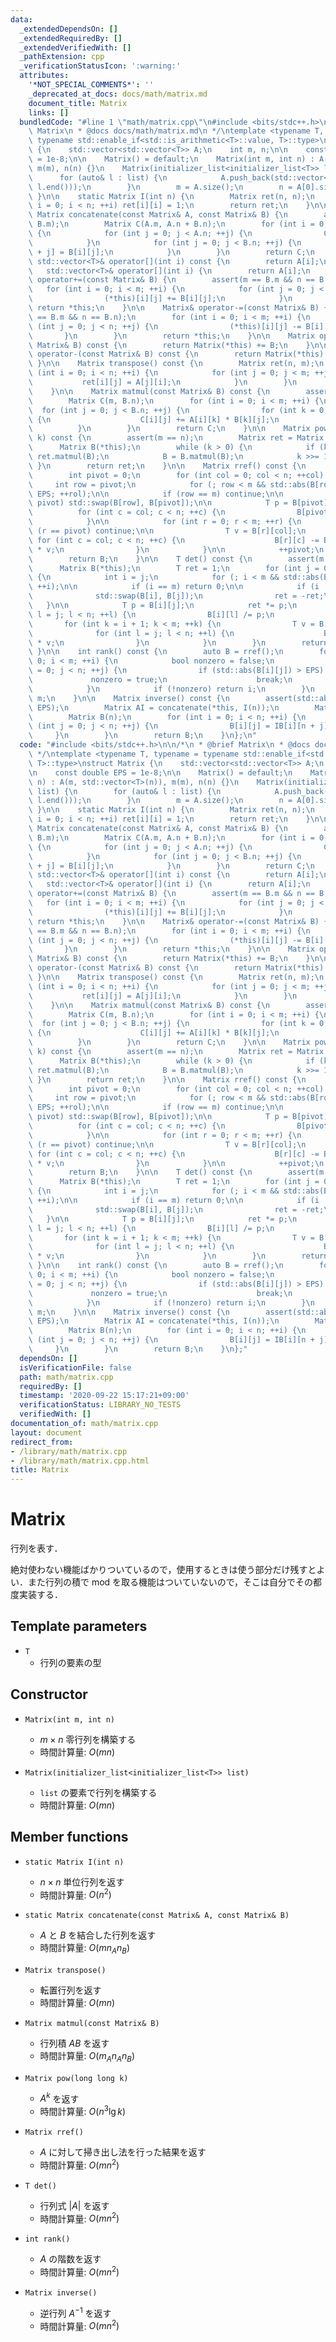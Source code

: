 ```yaml
---
data:
  _extendedDependsOn: []
  _extendedRequiredBy: []
  _extendedVerifiedWith: []
  _pathExtension: cpp
  _verificationStatusIcon: ':warning:'
  attributes:
    '*NOT_SPECIAL_COMMENTS*': ''
    _deprecated_at_docs: docs/math/matrix.md
    document_title: Matrix
    links: []
  bundledCode: "#line 1 \"math/matrix.cpp\"\n#include <bits/stdc++.h>\n\n/*\n * @brief\
    \ Matrix\n * @docs docs/math/matrix.md\n */\ntemplate <typename T, typename =\
    \ typename std::enable_if<std::is_arithmetic<T>::value, T>::type>\nstruct Matrix\
    \ {\n    std::vector<std::vector<T>> A;\n    int m, n;\n\n    const double EPS\
    \ = 1e-8;\n\n    Matrix() = default;\n    Matrix(int m, int n) : A(m, std::vector<T>(n)),\
    \ m(m), n(n) {}\n    Matrix(initializer_list<initializer_list<T>> list) {\n  \
    \      for (auto& l : list) {\n            A.push_back(std::vector<T>(l.begin(),\
    \ l.end()));\n        }\n        m = A.size();\n        n = A[0].size();\n   \
    \ }\n\n    static Matrix I(int n) {\n        Matrix ret(n, n);\n        for (int\
    \ i = 0; i < n; ++i) ret[i][i] = 1;\n        return ret;\n    }\n\n    static\
    \ Matrix concatenate(const Matrix& A, const Matrix& B) {\n        assert(A.m ==\
    \ B.m);\n        Matrix C(A.m, A.n + B.n);\n        for (int i = 0; i < A.m; ++i)\
    \ {\n            for (int j = 0; j < A.n; ++j) {\n                C[i][j] = A[i][j];\n\
    \            }\n            for (int j = 0; j < B.n; ++j) {\n                C[i][A.n\
    \ + j] = B[i][j];\n            }\n        }\n        return C;\n    }\n\n    const\
    \ std::vector<T>& operator[](int i) const {\n        return A[i];\n    }\n\n \
    \   std::vector<T>& operator[](int i) {\n        return A[i];\n    }\n\n    Matrix&\
    \ operator+=(const Matrix& B) {\n        assert(m == B.m && n == B.n);\n     \
    \   for (int i = 0; i < m; ++i) {\n            for (int j = 0; j < n; ++j) {\n\
    \                (*this)[i][j] += B[i][j];\n            }\n        }\n       \
    \ return *this;\n    }\n\n    Matrix& operator-=(const Matrix& B) {\n        assert(m\
    \ == B.m && n == B.n);\n        for (int i = 0; i < m; ++i) {\n            for\
    \ (int j = 0; j < n; ++j) {\n                (*this)[i][j] -= B[i][j];\n     \
    \       }\n        }\n        return *this;\n    }\n\n    Matrix operator+(const\
    \ Matrix& B) const {\n        return Matrix(*this) += B;\n    }\n\n    Matrix\
    \ operator-(const Matrix& B) const {\n        return Matrix(*this) -= B;\n   \
    \ }\n\n    Matrix transpose() const {\n        Matrix ret(n, m);\n        for\
    \ (int i = 0; i < n; ++i) {\n            for (int j = 0; j < m; ++j) {\n     \
    \           ret[i][j] = A[j][i];\n            }\n        }\n        return ret;\n\
    \    }\n\n    Matrix matmul(const Matrix& B) const {\n        assert(n == B.m);\n\
    \        Matrix C(m, B.n);\n        for (int i = 0; i < m; ++i) {\n          \
    \  for (int j = 0; j < B.n; ++j) {\n                for (int k = 0; k < n; ++k)\
    \ {\n                    C[i][j] += A[i][k] * B[k][j];\n                }\n  \
    \          }\n        }\n        return C;\n    }\n\n    Matrix pow(long long\
    \ k) const {\n        assert(m == n);\n        Matrix ret = Matrix::I(n);\n  \
    \      Matrix B(*this);\n        while (k > 0) {\n            if (k & 1) ret =\
    \ ret.matmul(B);\n            B = B.matmul(B);\n            k >>= 1;\n       \
    \ }\n        return ret;\n    }\n\n    Matrix rref() const {\n        Matrix B(*this);\n\
    \        int pivot = 0;\n        for (int col = 0; col < n; ++col) {\n       \
    \     int row = pivot;\n            for (; row < m && std::abs(B[row][col]) <\
    \ EPS; ++rol);\n\n            if (row == m) continue;\n\n            if (row !=\
    \ pivot) std::swap(B[row], B[pivot]);\n\n            T p = B[pivot][col];\n  \
    \          for (int c = col; c < n; ++c) {\n                B[pivot][c] /= p;\n\
    \            }\n\n            for (int r = 0; r < m; ++r) {\n                if\
    \ (r == pivot) continue;\n\n                T v = B[r][col];\n               \
    \ for (int c = col; c < n; ++c) {\n                    B[r][c] -= B[pivot][c]\
    \ * v;\n                }\n            }\n\n            ++pivot;\n        }\n\
    \        return B;\n    }\n\n    T det() const {\n        assert(m == n);\n  \
    \      Matrix B(*this);\n        T ret = 1;\n        for (int j = 0; j < n; ++j)\
    \ {\n            int i = j;\n            for (; i < m && std::abs(B[i][j]) < EPS;\
    \ ++i);\n\n            if (i == m) return 0;\n\n            if (i != j) {\n  \
    \              std::swap(B[i], B[j]);\n                ret = -ret;\n         \
    \   }\n\n            T p = B[i][j];\n            ret *= p;\n            for (int\
    \ l = j; l < n; ++l) {\n                B[i][l] /= p;\n            }\n\n     \
    \       for (int k = i + 1; k < m; ++k) {\n                T v = B[k][j];\n  \
    \              for (int l = j; l < n; ++l) {\n                    B[k][l] -= B[i][l]\
    \ * v;\n                }\n            }\n        }\n        return ret;\n   \
    \ }\n\n    int rank() const {\n        auto B = rref();\n        for (int i =\
    \ 0; i < m; ++i) {\n            bool nonzero = false;\n            for (int j\
    \ = 0; j < n; ++j) {\n                if (std::abs(B[i][j]) > EPS) {\n       \
    \             nonzero = true;\n                    break;\n                }\n\
    \            }\n            if (!nonzero) return i;\n        }\n        return\
    \ m;\n    }\n\n    Matrix inverse() const {\n        assert(std::abs(det(A)) >\
    \ EPS);\n        Matrix AI = concatenate(*this, I(n));\n        Matrix Ib = rref(AI);\n\
    \        Matrix B(n);\n        for (int i = 0; i < n; ++i) {\n            for\
    \ (int j = 0; j < n; ++j) {\n                B[i][j] = IB[i][n + j];\n       \
    \     }\n        }\n        return B;\n    }\n};\n"
  code: "#include <bits/stdc++.h>\n\n/*\n * @brief Matrix\n * @docs docs/math/matrix.md\n\
    \ */\ntemplate <typename T, typename = typename std::enable_if<std::is_arithmetic<T>::value,\
    \ T>::type>\nstruct Matrix {\n    std::vector<std::vector<T>> A;\n    int m, n;\n\
    \n    const double EPS = 1e-8;\n\n    Matrix() = default;\n    Matrix(int m, int\
    \ n) : A(m, std::vector<T>(n)), m(m), n(n) {}\n    Matrix(initializer_list<initializer_list<T>>\
    \ list) {\n        for (auto& l : list) {\n            A.push_back(std::vector<T>(l.begin(),\
    \ l.end()));\n        }\n        m = A.size();\n        n = A[0].size();\n   \
    \ }\n\n    static Matrix I(int n) {\n        Matrix ret(n, n);\n        for (int\
    \ i = 0; i < n; ++i) ret[i][i] = 1;\n        return ret;\n    }\n\n    static\
    \ Matrix concatenate(const Matrix& A, const Matrix& B) {\n        assert(A.m ==\
    \ B.m);\n        Matrix C(A.m, A.n + B.n);\n        for (int i = 0; i < A.m; ++i)\
    \ {\n            for (int j = 0; j < A.n; ++j) {\n                C[i][j] = A[i][j];\n\
    \            }\n            for (int j = 0; j < B.n; ++j) {\n                C[i][A.n\
    \ + j] = B[i][j];\n            }\n        }\n        return C;\n    }\n\n    const\
    \ std::vector<T>& operator[](int i) const {\n        return A[i];\n    }\n\n \
    \   std::vector<T>& operator[](int i) {\n        return A[i];\n    }\n\n    Matrix&\
    \ operator+=(const Matrix& B) {\n        assert(m == B.m && n == B.n);\n     \
    \   for (int i = 0; i < m; ++i) {\n            for (int j = 0; j < n; ++j) {\n\
    \                (*this)[i][j] += B[i][j];\n            }\n        }\n       \
    \ return *this;\n    }\n\n    Matrix& operator-=(const Matrix& B) {\n        assert(m\
    \ == B.m && n == B.n);\n        for (int i = 0; i < m; ++i) {\n            for\
    \ (int j = 0; j < n; ++j) {\n                (*this)[i][j] -= B[i][j];\n     \
    \       }\n        }\n        return *this;\n    }\n\n    Matrix operator+(const\
    \ Matrix& B) const {\n        return Matrix(*this) += B;\n    }\n\n    Matrix\
    \ operator-(const Matrix& B) const {\n        return Matrix(*this) -= B;\n   \
    \ }\n\n    Matrix transpose() const {\n        Matrix ret(n, m);\n        for\
    \ (int i = 0; i < n; ++i) {\n            for (int j = 0; j < m; ++j) {\n     \
    \           ret[i][j] = A[j][i];\n            }\n        }\n        return ret;\n\
    \    }\n\n    Matrix matmul(const Matrix& B) const {\n        assert(n == B.m);\n\
    \        Matrix C(m, B.n);\n        for (int i = 0; i < m; ++i) {\n          \
    \  for (int j = 0; j < B.n; ++j) {\n                for (int k = 0; k < n; ++k)\
    \ {\n                    C[i][j] += A[i][k] * B[k][j];\n                }\n  \
    \          }\n        }\n        return C;\n    }\n\n    Matrix pow(long long\
    \ k) const {\n        assert(m == n);\n        Matrix ret = Matrix::I(n);\n  \
    \      Matrix B(*this);\n        while (k > 0) {\n            if (k & 1) ret =\
    \ ret.matmul(B);\n            B = B.matmul(B);\n            k >>= 1;\n       \
    \ }\n        return ret;\n    }\n\n    Matrix rref() const {\n        Matrix B(*this);\n\
    \        int pivot = 0;\n        for (int col = 0; col < n; ++col) {\n       \
    \     int row = pivot;\n            for (; row < m && std::abs(B[row][col]) <\
    \ EPS; ++rol);\n\n            if (row == m) continue;\n\n            if (row !=\
    \ pivot) std::swap(B[row], B[pivot]);\n\n            T p = B[pivot][col];\n  \
    \          for (int c = col; c < n; ++c) {\n                B[pivot][c] /= p;\n\
    \            }\n\n            for (int r = 0; r < m; ++r) {\n                if\
    \ (r == pivot) continue;\n\n                T v = B[r][col];\n               \
    \ for (int c = col; c < n; ++c) {\n                    B[r][c] -= B[pivot][c]\
    \ * v;\n                }\n            }\n\n            ++pivot;\n        }\n\
    \        return B;\n    }\n\n    T det() const {\n        assert(m == n);\n  \
    \      Matrix B(*this);\n        T ret = 1;\n        for (int j = 0; j < n; ++j)\
    \ {\n            int i = j;\n            for (; i < m && std::abs(B[i][j]) < EPS;\
    \ ++i);\n\n            if (i == m) return 0;\n\n            if (i != j) {\n  \
    \              std::swap(B[i], B[j]);\n                ret = -ret;\n         \
    \   }\n\n            T p = B[i][j];\n            ret *= p;\n            for (int\
    \ l = j; l < n; ++l) {\n                B[i][l] /= p;\n            }\n\n     \
    \       for (int k = i + 1; k < m; ++k) {\n                T v = B[k][j];\n  \
    \              for (int l = j; l < n; ++l) {\n                    B[k][l] -= B[i][l]\
    \ * v;\n                }\n            }\n        }\n        return ret;\n   \
    \ }\n\n    int rank() const {\n        auto B = rref();\n        for (int i =\
    \ 0; i < m; ++i) {\n            bool nonzero = false;\n            for (int j\
    \ = 0; j < n; ++j) {\n                if (std::abs(B[i][j]) > EPS) {\n       \
    \             nonzero = true;\n                    break;\n                }\n\
    \            }\n            if (!nonzero) return i;\n        }\n        return\
    \ m;\n    }\n\n    Matrix inverse() const {\n        assert(std::abs(det(A)) >\
    \ EPS);\n        Matrix AI = concatenate(*this, I(n));\n        Matrix Ib = rref(AI);\n\
    \        Matrix B(n);\n        for (int i = 0; i < n; ++i) {\n            for\
    \ (int j = 0; j < n; ++j) {\n                B[i][j] = IB[i][n + j];\n       \
    \     }\n        }\n        return B;\n    }\n};"
  dependsOn: []
  isVerificationFile: false
  path: math/matrix.cpp
  requiredBy: []
  timestamp: '2020-09-22 15:17:21+09:00'
  verificationStatus: LIBRARY_NO_TESTS
  verifiedWith: []
documentation_of: math/matrix.cpp
layout: document
redirect_from:
- /library/math/matrix.cpp
- /library/math/matrix.cpp.html
title: Matrix
---
```

# Matrix

行列を表す．

絶対使わない機能ばかりついているので，使用するときは使う部分だけ残すとよい．また行列の積で mod を取る機能はついていないので，そこは自分でその都度実装する．

## Template parameters

- `T`
    - 行列の要素の型

## Constructor

- `Matrix(int m, int n)`
    - $m \times n$ 零行列を構築する
    - 時間計算量: $O(mn)$

- `Matrix(initializer_list<initializer_list<T>> list)`
    - `list` の要素で行列を構築する
    - 時間計算量: $O(mn)$

## Member functions

- `static Matrix I(int n)`
    - $n \times n$ 単位行列を返す
    - 時間計算量: $O(n^2)$

- `static Matrix concatenate(const Matrix& A, const Matrix& B)`
    - $A$ と $B$ を結合した行列を返す
    - 時間計算量: $O(mn_A n_B)$

- `Matrix transpose()`
    - 転置行列を返す
    - 時間計算量: $O(mn)$

- `Matrix matmul(const Matrix& B)`
    - 行列積 $AB$ を返す
    - 時間計算量: $O(m_A n_A n_B)$

- `Matrix pow(long long k)`
    - $A^k$ を返す
    - 時間計算量: $O(n^3 \lg k)$

- `Matrix rref()`
    - $A$ に対して掃き出し法を行った結果を返す
    - 時間計算量: $O(mn^2)$

- `T det()`
    - 行列式 $|A|$ を返す
    - 時間計算量: $O(mn^2)$

- `int rank()`
    - $A$ の階数を返す
    - 時間計算量: $O(mn^2)$

- `Matrix inverse()`
    - 逆行列 $A^{-1}$ を返す
    - 時間計算量: $O(mn^2)$
